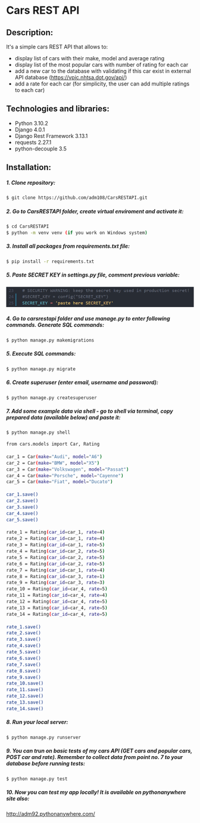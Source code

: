 # Cars REST API

## Description:
It's a simple cars REST API that allows to:
- display list of cars with their make, model and average rating
- display list of the most popular cars with number of rating for each car
- add a new car to the database with validating if this car exist in external API database (https://vpic.nhtsa.dot.gov/api/)
- add a rate for each car (for simplicity, the user can add multiple ratings to each car)

## Technologies and libraries:
- Python 3.10.2
- Django 4.0.1
- Django Rest Framework 3.13.1
- requests 2.27.1
- python-decouple 3.5

## Installation:
##### 1. Clone repository:
```sh
$ git clone https://github.com/adm108/CarsRESTAPI.git
```
##### 2. Go to CarsRESTAPI folder, create virtual enviroment and activate it:
```sh
$ cd CarsRESTAPI
$ python -m venv venv (if you work on Windows system)
```
##### 3. Install all packages from requirements.txt file:
```sh
$ pip install -r requirements.txt
```
##### 5. Paste SECRET KEY in settings.py file, comment previous variable:
![alt text](pictures/secretkey.png)
##### 4. Go to carsrestapi folder and use manage.py to enter following commands. Generate SQL commands:
```sh
$ python manage.py makemigrations
```
##### 5. Execute SQL commands:
```sh
$ python manage.py migrate
```
##### 6. Create superuser (enter email, username and password):
```sh
$ python manage.py createsuperuser
```
##### 7. Add some example data via shell - go to shell via terminal, copy prepared data (available below) and paste it:
```sh
$ python manage.py shell
```
```sh
from cars.models import Car, Rating

car_1 = Car(make="Audi", model="A6")
car_2 = Car(make="BMW", model="X5")
car_3 = Car(make="Volkswagen", model="Passat")
car_4 = Car(make="Porsche", model="Cayenne")
car_5 = Car(make="Fiat", model="Ducato")

car_1.save()
car_2.save()
car_3.save()
car_4.save()
car_5.save()

rate_1 = Rating(car_id=car_1, rate=4)
rate_2 = Rating(car_id=car_1, rate=4)
rate_3 = Rating(car_id=car_1, rate=5)
rate_4 = Rating(car_id=car_2, rate=5)
rate_5 = Rating(car_id=car_2, rate=5)
rate_6 = Rating(car_id=car_2, rate=5)
rate_7 = Rating(car_id=car_1, rate=4)
rate_8 = Rating(car_id=car_3, rate=1)
rate_9 = Rating(car_id=car_3, rate=3)
rate_10 = Rating(car_id=car_4, rate=5)
rate_11 = Rating(car_id=car_4, rate=4)
rate_12 = Rating(car_id=car_4, rate=5)
rate_13 = Rating(car_id=car_4, rate=5)
rate_14 = Rating(car_id=car_4, rate=5)

rate_1.save()
rate_2.save()
rate_3.save()
rate_4.save()
rate_5.save()
rate_6.save()
rate_7.save()
rate_8.save()
rate_9.save()
rate_10.save()
rate_11.save()
rate_12.save()
rate_13.save()
rate_14.save()
```
##### 8. Run your local server:
```sh
$ python manage.py runserver
```
##### 9. You can trun on basic tests of my cars API (GET cars and popular cars, POST car and rate). Remember to collect data from point no. 7 to your database before running tests:
```sh
$ python manage.py test
```
##### 10. Now you can test my app locally! It is available on pythonanywhere site also:
http://adm92.pythonanywhere.com/
